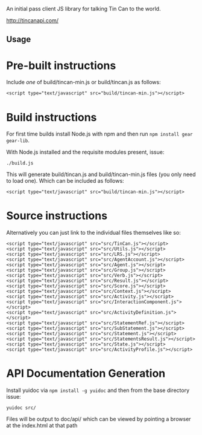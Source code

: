 An initial pass client JS library for talking Tin Can to the world.

http://tincanapi.com/

Usage
-----

Pre-built instructions
======================

Include *one* of build/tincan-min.js or build/tincan.js as follows:

    <script type="text/javascript" src="build/tincan-min.js"></script>

Build instructions
==================

For first time builds install Node.js with npm and then run `npm install gear gear-lib`.

With Node.js installed and the requisite modules present, issue:

    ./build.js

This will generate build/tincan.js and build/tincan-min.js files (you only need to load one). Which can be included as follows:

    <script type="text/javascript" src="build/tincan-min.js"></script>

Source instructions
===================

Alternatively you can just link to the individual files themselves like so:

    <script type="text/javascript" src="src/TinCan.js"></script>
    <script type="text/javascript" src="src/Utils.js"></script>
    <script type="text/javascript" src="src/LRS.js"></script>
    <script type="text/javascript" src="src/AgentAccount.js"></script>
    <script type="text/javascript" src="src/Agent.js"></script>
    <script type="text/javascript" src="src/Group.js"></script>
    <script type="text/javascript" src="src/Verb.js"></script>
    <script type="text/javascript" src="src/Result.js"></script>
    <script type="text/javascript" src="src/Score.js"></script>
    <script type="text/javascript" src="src/Context.js"></script>
    <script type="text/javascript" src="src/Activity.js"></script>
    <script type="text/javascript" src="src/InteractionComponent.js"></script>
    <script type="text/javascript" src="src/ActivityDefinition.js"></script>
    <script type="text/javascript" src="src/StatementRef.js"></script>
    <script type="text/javascript" src="src/SubStatement.js"></script>
    <script type="text/javascript" src="src/Statement.js"></script>
    <script type="text/javascript" src="src/StatementsResult.js"></script>
    <script type="text/javascript" src="src/State.js"></script>
    <script type="text/javascript" src="src/ActivityProfile.js"></script>

API Documentation Generation
============================

Install yuidoc via `npm install -g yuidoc` and then from the base directory issue:

    yuidoc src/

Files will be output to doc/api/ which can be viewed by pointing a browser at the index.html at that path
